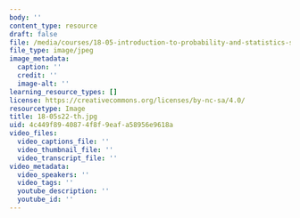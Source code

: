 ```yaml
---
body: ''
content_type: resource
draft: false
file: /media/courses/18-05-introduction-to-probability-and-statistics-spring-2022/18-05s22-th.jpg
file_type: image/jpeg
image_metadata:
  caption: ''
  credit: ''
  image-alt: ''
learning_resource_types: []
license: https://creativecommons.org/licenses/by-nc-sa/4.0/
resourcetype: Image
title: 18-05s22-th.jpg
uid: 4c449f89-4087-4f8f-9eaf-a58956e9618a
video_files:
  video_captions_file: ''
  video_thumbnail_file: ''
  video_transcript_file: ''
video_metadata:
  video_speakers: ''
  video_tags: ''
  youtube_description: ''
  youtube_id: ''
---
```

